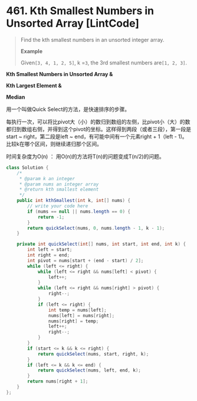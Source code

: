 # 461. Kth Smallest Numbers in Unsorted Array \[LintCode\]

> Find the kth smallest numbers in an unsorted integer array.
>
> **Example**
>
> Given`[3, 4, 1, 2, 5]`, k =`3`, the 3rd smallest numbers are`[1, 2, 3]`.

**Kth Smallest Numbers in Unsorted Array &**

**Kth Largest Element &**

**Median**

用一个叫做Quick Select的方法，是快速排序的步骤。

每执行一次，可以将比pivot大（小）的数归到数组的左侧，比pivot小（大）的数都归到数组右侧，并得到这个pivot的坐标。这样得到两段（或者三段），第一段是start ~ right，第二段是left ~ end，有可能中间有一个元素right + 1（left - 1\)。比较k在哪个区间，则继续递归那个区间。

时间复杂度为O\(n\) ： 用O\(n\)的方法将T\(n\)的问题变成T\(n/2\)的问题。

```java
class Solution {
    /*
     * @param k an integer
     * @param nums an integer array
     * @return kth smallest element
     */
    public int kthSmallest(int k, int[] nums) {
        // write your code here
        if (nums == null || nums.length == 0) {
            return -1;
        }
        return quickSelect(nums, 0, nums.length - 1, k - 1);
    }

    private int quickSelect(int[] nums, int start, int end, int k) {
        int left = start;
        int right = end;
        int pivot = nums[start + (end - start) / 2];
        while (left <= right) {
            while (left <= right && nums[left] < pivot) {
                left++;
            }
            while (left <= right && nums[right] > pivot) {
                right--;
            }
            if (left <= right) {
                int temp = nums[left];
                nums[left] = nums[right];
                nums[right] = temp;
                left++;
                right--;
            }
        }
        if (start <= k && k <= right) {
            return quickSelect(nums, start, right, k);
        }
        if (left <= k && k <= end) {
            return quickSelect(nums, left, end, k);
        }
        return nums[right + 1];
    }
};
```



